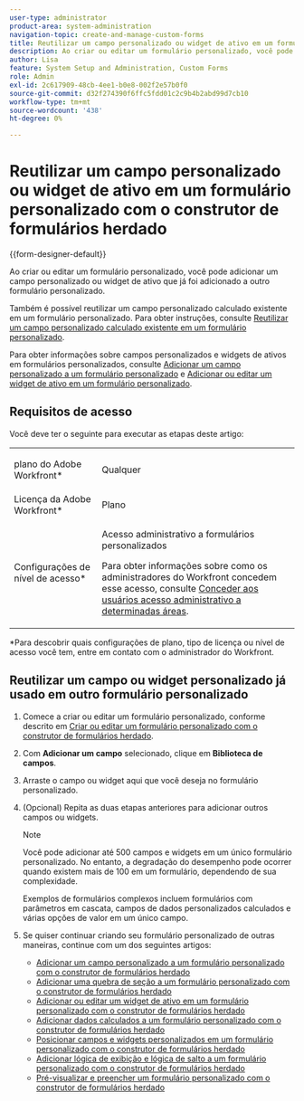 ```yaml
---
user-type: administrator
product-area: system-administration
navigation-topic: create-and-manage-custom-forms
title: Reutilizar um campo personalizado ou widget de ativo em um formulário personalizado com o construtor de formulários herdado
description: Ao criar ou editar um formulário personalizado, você pode adicionar um campo ou widget personalizado que já foi adicionado a outro formulário personalizado.
author: Lisa
feature: System Setup and Administration, Custom Forms
role: Admin
exl-id: 2c617909-48cb-4ee1-b0e8-002f2e57b0f0
source-git-commit: d32f274390f6ffc5fdd01c2c9b4b2abd99d7cb10
workflow-type: tm+mt
source-wordcount: '438'
ht-degree: 0%

---
```


# Reutilizar um campo personalizado ou widget de ativo em um formulário personalizado com o construtor de formulários herdado

{{form-designer-default}}

Ao criar ou editar um formulário personalizado, você pode adicionar um campo personalizado ou widget de ativo que já foi adicionado a outro formulário personalizado.

Também é possível reutilizar um campo personalizado calculado existente em um formulário personalizado. Para obter instruções, consulte [Reutilizar um campo personalizado calculado existente em um formulário personalizado](../../../administration-and-setup/customize-workfront/create-manage-custom-forms/use-existing-calc-field-new-custom-form.md).

Para obter informações sobre campos personalizados e widgets de ativos em formulários personalizados, consulte [Adicionar um campo personalizado a um formulário personalizado](../../../administration-and-setup/customize-workfront/create-manage-custom-forms/add-a-custom-field-to-a-custom-form.md) e [Adicionar ou editar um widget de ativo em um formulário personalizado](../../../administration-and-setup/customize-workfront/create-manage-custom-forms/add-widget-or-edit-its-properties-in-a-custom-form.md).

## Requisitos de acesso

Você deve ter o seguinte para executar as etapas deste artigo:

<table style="table-layout:auto"> 
 <col> 
 <col> 
 <tbody> 
  <tr data-mc-conditions=""> 
   <td role="rowheader"> <p>plano do Adobe Workfront*</p> </td> 
   <td>Qualquer</td> 
  </tr> 
  <tr> 
   <td role="rowheader">Licença da Adobe Workfront*</td> 
   <td>Plano</td> 
  </tr> 
  <tr data-mc-conditions=""> 
   <td role="rowheader">Configurações de nível de acesso*</td> 
   <td> <p>Acesso administrativo a formulários personalizados</p> <p>Para obter informações sobre como os administradores do Workfront concedem esse acesso, consulte <a href="../../../administration-and-setup/add-users/configure-and-grant-access/grant-users-admin-access-certain-areas.md" class="MCXref xref">Conceder aos usuários acesso administrativo a determinadas áreas</a>.</p> </td> 
  </tr>  
 </tbody> 
</table>

&#42;Para descobrir quais configurações de plano, tipo de licença ou nível de acesso você tem, entre em contato com o administrador do Workfront.

## Reutilizar um campo ou widget personalizado já usado em outro formulário personalizado

1. Comece a criar ou editar um formulário personalizado, conforme descrito em [Criar ou editar um formulário personalizado com o construtor de formulários herdado](../../../administration-and-setup/customize-workfront/create-manage-custom-forms/create-or-edit-a-custom-form.md).
1. Com **Adicionar um campo** selecionado, clique em **Biblioteca de campos**.

1. Arraste o campo ou widget aqui que você deseja no formulário personalizado.
1. (Opcional) Repita as duas etapas anteriores para adicionar outros campos ou widgets.

   >[!NOTE]
   >
   >Você pode adicionar até 500 campos e widgets em um único formulário personalizado. No entanto, a degradação do desempenho pode ocorrer quando existem mais de 100 em um formulário, dependendo de sua complexidade.
   >
   >
   >Exemplos de formulários complexos incluem formulários com parâmetros em cascata, campos de dados personalizados calculados e várias opções de valor em um único campo.

1. Se quiser continuar criando seu formulário personalizado de outras maneiras, continue com um dos seguintes artigos:

   * [Adicionar um campo personalizado a um formulário personalizado com o construtor de formulários herdado](../../../administration-and-setup/customize-workfront/create-manage-custom-forms/add-a-custom-field-to-a-custom-form.md#add2)
   * [Adicionar uma quebra de seção a um formulário personalizado com o construtor de formulários herdado](../../../administration-and-setup/customize-workfront/create-manage-custom-forms/add-a-section-break-to-a-custom-form.md)
   * [Adicionar ou editar um widget de ativo em um formulário personalizado com o construtor de formulários herdado](../../../administration-and-setup/customize-workfront/create-manage-custom-forms/add-widget-or-edit-its-properties-in-a-custom-form.md)
   * [Adicionar dados calculados a um formulário personalizado com o construtor de formulários herdado](../../../administration-and-setup/customize-workfront/create-manage-custom-forms/add-calculated-data-to-custom-form.md)
   * [Posicionar campos e widgets personalizados em um formulário personalizado com o construtor de formulários herdado](../../../administration-and-setup/customize-workfront/create-manage-custom-forms/position-fields-in-a-custom-form.md)
   * [Adicionar lógica de exibição e lógica de salto a um formulário personalizado com o construtor de formulários herdado](../../../administration-and-setup/customize-workfront/create-manage-custom-forms/display-or-skip-logic-custom-form.md)
   * [Pré-visualizar e preencher um formulário personalizado com o construtor de formulários herdado](../../../administration-and-setup/customize-workfront/create-manage-custom-forms/preview-and-complete-a-custom-form.md)
